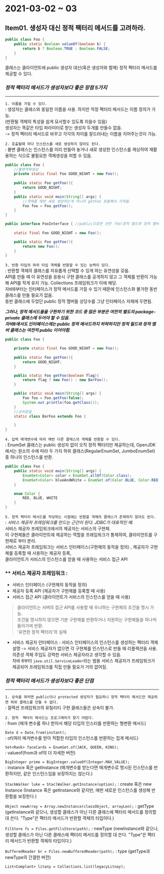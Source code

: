 # 2021-03-02 ~ 03

Item01. 생성자 대신 정적 팩터리 메서드를 고려하라.
--------------------------------------------

```java
public class Foo {
    public static Boolean valueOf(boolean b) {
        return b ? Boolean.TRUE : Boolean.FALSE;
    }
}
```
클래스는 클라이언트에 public 생성자 대신(혹은 생성자와 함께) 정적 팩터리 메서드를 제공할 수 있다.

### *_정적 팩터리 메서드가 생성자보다 좋은 장점 5가지_*
--------------------------------------------
`1. 이름을 가질 수 있다.`  
 : 생성자는 클래스와 동일한 이름을 사용. 하지만 적정 팩터리 메서드는 이름 정의가 가능.  
   (반환될 객체의 특성을 쉽게 묘사할수 있도록 지을수 있음)  
   생성자는 똑같은 타입 파라미터로 받는 생성자 두개를 만들수 없음.   
   -> 정적 팩터리 메서드로 바꾸고 각각의 차이를 잘드러내는 이름을 지어주는것이 가능.
    
`2. 호출될때 마다 인스턴스를 새로 생성하지 않아도 된다.`   
  : 불변 클래스는 인스턴스를 미리 만들어 놓거나 새로 생성한 인스턴스를 캐싱하여 재활용하는 식으로 불필요한 객체생성을 피할 수 있음.

```java
public class Foo {
    //불변객체생성
    private static final Foo GOOD_NIGHT = new Foo();
    
    public static Foo getFoo(){
        return GOOD_NIGHT;
    }
    public static void main(String[] args) {
        //객체를 매번 새로 생성하는게 아니라 getFoo 호출해서 가져옴.
        Foo foo = Foo.getFoo();
    }
}

public interface FooInterface { //public으로만 선언 가능(정적 필드와 정적 멤버 클래스)
    
    static final Foo GOOD_NIGHT = new Foo();

    public static Foo getFoo(){
        return new Foo();
    }
}
```

`3. 반환 타입의 하위 타입 객체를 반환할 수 있는 능력이 있다.`  
 : 반환할 객체의 클래스를 자유롭게 선택할 수 있게 하는 유연성을 갖음.  
   API를 만들 때 이 유연성을 응용시 구현 클래스를 공개하지 않고 그 객체를 반환이 가능해 API를 작게 유지 가능.
   Collections 프레임워크가 이에 해당.  
   자바8부터는 인터페이스가 정적 메서드를 가질 수 있기 때문에 인스턴스화 불가한 동반 클래스를 만들 필요가 없음.  
   동반 클래스에 두었던 public 정적 멤버들 상당수를 그냥 인터페이스 자체에 두면됨.  

   **_그러나, 정적 메서드들을 구현하기 위한 코드 중 많은 부분은 여전히 별도의 package-private 클래스에 두어야 할 수 있음.  
   자바8에서도 인터페이스에는 public 정적 메서드까지 허락하지만 정적 필드와 정적 멤버 클래스는 여전히 public 이어야함._**  
```java
public class Foo {

    private static final Foo GOOD_NIGHT = new Foo();
    
    public static Foo getFoo(){
        return GOOD_NIGHT;
    }

    public static Foo getFoo(boolean flag){
        return flag ? new Foo() : new BarFoo();
    }

    public static void main(String[] args) {
        Foo foo = Foo.getFoo(false);
        System.out.println(foo.getClass());
    }
    //상속받음
    static class BarFoo extends Foo {

    }
}
```
`4. 입력 매개변수에 따라 매번 다른 클래스의 객체를 반환할 수 있다.`      
 : EnumSet 클래스는 public 생성자 없이 오직 정적 팩터리만 제공하는데, 
   OpenJDK에서는 원소의 수에 따라 두 가지 하위 클래스(RegularEnumSet, JumboEnumSet) 중 하나의 인스턴스를 반환.
```java
public class Foo {
    public static void main(String[] args) {
        EnumSet<Color> color = EnumSet.allOf(Color.class);
        EnumSet<Color> blueAndWhite = EnumSet.of(Color.BLUE, Color.RED);
    }

    enum Color {
        RED, BLUE, WHITE
    }
}
```

`5. 정적 팩터리 메서드를 작성하는 시점에는 반환할 객체의 클래스가 존재하지 않아도 된다.`    
 : *_서비스 제공자 프레임워크를 만드는 근간이 된다. JDBC가 대표적인 예._*  
   서비스 제공자 프레임워크에서의 제공자는 서비스의 구현체.  
   이 구현체들은 클라이언트에 제공하는 역할을 프레임워크가 통제하여, 클라이언트를 구현체로 부터 분리.  
   서비스 제공자 프레임워크는 서비스 인터페이스(구현체의 동작을 정의) , 제공자가 구현체를 등록할 때 사용하는 제공자 등록,  
   클라이언트가 서비스의 인스턴스를 얻을 때 사용하는 서비스 접근 API  
### ** 서비스 제공자 프레임워크 : 
- 서비스 인터페이스 (구현체의 동작을 정의)
- 제공자 등록 API (제공자가 구현체를 등록할 때 사용)
- 서비스 접근 API (클라이언트가 서비스의 인스턴스를 얻을 때 사용)
> 클라이언트는 서버의 접근 API를 사용할 때 우너하는 구현체의 조건을 명시 가능.  
> 조건을 명시하지 않으면 기본 구현체를 반환하거나 지원하는 구현체들을 하나씩 돌아가며 반환.  
> '유연한 정적 팩터리'의 실체

- 서비스 제공자 인터페이스 : 서비스 인터페이스의 인스턴스를 생성하는 팩터리 객체 설명 -> 서비스 제공자가 없으면 각 구현체를 인스턴스로 만들 때 리플렉션을 사용.  
  의존성 객체 주입도 강력한 서비스 제공자라고 생각할 수 있음.      
  자바 6부터 `java.util.ServiceLoader`라는 범용 서비스 제공자가 프레임워크가 제공되어 프레임워크를 직접 만들 필요가 거의 없어짐.

### *_정적 팩터리 메서드가 생성자보다 좋은 단점_*
--------------------------------------------
`1. 상속을 하러면 public이나 protected 생성자가 필요하니 정적 팩터리 메서드만 제공하면 하위 클래스를 만들 수 없다.`     
 : 컬렉션 프레임워크의 유틸리티 구현 클래스들은 상속이 불가.
 
`2. 정적  팩터리 메서드는 프로그래머가 찾기 어렵다.`        
 : from (매개 변수를 하나 받아서 해당 타입의 인스터를 반환하는 형변환 메서드)
    
  `Date d = Date.from(instant);`        
 : of(여러 매겨변수를 받아 적합한 타입의 인스턴스를 반환하는 집게 메서드)
 
  `Set<Rank> faceCards = EnumSet.of(JACK, QUEEN, KING);`        
 : valueof(from과 of의 더 자세한 버전)
 
   `BigInteger prime = BigInteger.valueOf(Integer.MAX_VALUE);`      
 : instance 혹은 getInstance (매개변수를 받는다면 매개변수로 명시된 인스턴스를 반환하지만, 같은 인스턴스임을 보장하지는 않는다.)
 
  `StackWalker luke = StaclWalker.getInstance(option);`
 : create 혹은 new Instance (Instance 혹은 getInstance와 같지만, 매번 새로운 인스턴스를 생성해 반환함을 보장한다.)
 
  `Object newArray = Array.newInstance(classObject, arrayLen);`
 : getType (getInstance와 같으나, 생성할 클래스가 아닌 다른 클래스에 팩터리 메서드를 정의할 대 쓴다. "Type"은 팩터리 메서드가 반환할 객체의 타입이다.)
 
  `FilStore fs = Files.getFilsStore(path);`
  : newType (newInstance와 같으나, 생성할 클래스가 아닌 다른 클래스에 팩터리 메서드를 정의할 대 쓴다. "Type"은 팩터리 메서드가 반환할 객체의 타입이다.)
  
  `BufferedReader br = Files.newBufferedReader(path);`
  : type (getType과 newType의 간결한 버전)
  
   `List<Complant> litany = Collections.list(legacyLitnay);`


